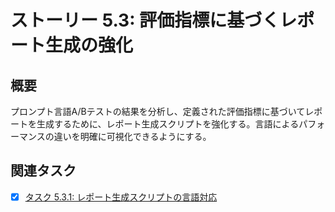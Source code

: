 # ストーリー 5.3: 評価指標に基づくレポート生成の強化

## 概要

プロンプト言語A/Bテストの結果を分析し、定義された評価指標に基づいてレポートを生成するために、レポート生成スクリプトを強化する。言語によるパフォーマンスの違いを明確に可視化できるようにする。

## 関連タスク

*   [x] [タスク 5.3.1: レポート生成スクリプトの言語対応](task_5_3_1_adapt_report_generation_script_for_language_support.md)
